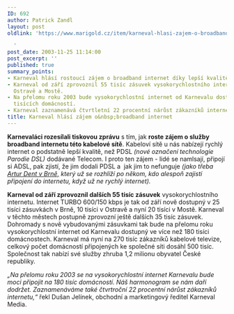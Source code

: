 ```yaml
---
ID: 692
author: Patrick Zandl
layout: post
oldlink: 'https://www.marigold.cz/item/karneval-hlasi-zajem-o-broadband-internet

  '
post_date: 2003-11-25 11:14:00
post_excerpt: ''
published: true
summary_points:
- Karneval hlásí rostoucí zájem o broadband internet díky lepší kvalitě než PDSL.
- Karneval od září zprovoznil 55 tisíc zásuvek vysokorychlostního internetu v Brně,
  Ostravě a Mostě.
- Na přelomu roku 2003 bude vysokorychlostní internet od Karnevalu dostupný ve 180
  tisících domácností.
- Karneval zaznamenává čtvrtletní 22 procentní nárůst zákazníků internetu.
title: Karneval hlásí zájem o&nbsp;broadband internet
---
```


<p>
<STRONG>Karnevaláci rozesílali tiskovou zprávu</STRONG> s tím, jak <STRONG>roste zájem o služby broadband internetu této kabelové sítě</STRONG>. Kabeloví sítě u nás nabízejí rychlý internet o podstatně lepší kvalitě, než PDSL <EM>(nové označení technologie Parodie DSL)</EM> dodávané Telecom. I proto ten zájem - lidé se namlsají, připojí si ADSL, pak zjistí, že&#160;jim&#160;dodali&#160;PDSL&#160;a&#160; jak jim to nefunguje <EM>(jako třeba </EM><A href="http://blog.maly.cz/index.php?item=606" target=_blank><EM>Artur Dent v Brně,</EM></A><EM> který už se rozhlíží po někom, kdo alespoň zajistí připojení do internetu, když už ne rychlý internet).</EM></p>

<p>
<STRONG>Karneval od září zprovoznil dalších 55 tisíc zásuvek</STRONG> vysokorychlostního internetu. Internet TURBO 600/150 kbps je tak od září nově dostupný v 25 tisíci zásuvkách v Brně, 10 tisíci v Ostravě a nyní 20 tisíci v Mostě. Karneval v těchto městech postupně zprovozní ještě dalších 35 tisíc zásuvek. Dohromady s nově vybudovanými zásuvkami tak bude na přelomu roku vysokorychlostní internet od Karnevalu dostupný ve více než 180 tisíci domácnostech. Karneval má nyní na 270 tisíc zákazníků kabelové televize, celkový počet domácností připojených ke společné síti dosáhl 500 tisíc. Společnost tak nabízí své služby zhruba 1,2 milionu obyvatel České republiky.</p>

<p>
<EM>&#8222;Na přelomu roku 2003 se na vysokorychlostní internet Karnevalu bude moci připojit na 180 tisíc domácností. Náš harmonogram se nám daří dodržet. Zaznamenáváme také čtvrtroční 22 procentní nárůst zákazníků internetu,&#8220;</EM> řekl Dušan Jelínek, obchodní a marketingový ředitel Karneval Media.</p>
